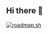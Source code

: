 ## Hi there 👋
 [![roadmap.sh](https://roadmap.sh/card/tall/66615519b998f3b3c7dde8ba?variant=dark&roadmaps=computer-science)](https://roadmap.sh)
<!--
**ExporationLuk/ExporationLuk** is a ✨ _special_ ✨ repository because its `README.md` (this file) appears on your GitHub profile.

Here are some ideas to get you started:

- 🔭 I’m currently working on ...
- 🌱 I’m currently learning ...
- 👯 I’m looking to collaborate on ...
- 🤔 I’m looking for help with ...
- 💬 Ask me about ...
- 📫 How to reach me: ...
- 😄 Pronouns: ...
- ⚡ Fun fact: ...
-->
